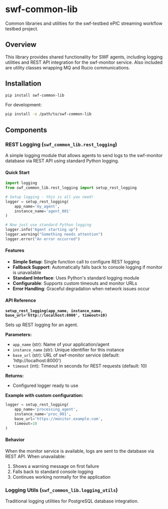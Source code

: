 # swf-common-lib

Common libraries and utilities for the swf-testbed ePIC streaming workflow testbed project.

## Overview

This library provides shared functionality for SWF agents, including logging utilities and REST API integration for the swf-monitor service.
Also included are utility classes wrapping MQ and Rucio communications.

## Installation

```bash
pip install swf-common-lib
```

For development:
```bash
pip install -e /path/to/swf-common-lib
```

## Components

### REST Logging (`swf_common_lib.rest_logging`)

A simple logging module that allows agents to send logs to the swf-monitor database via REST API using standard Python logging.

#### Quick Start

```python
import logging
from swf_common_lib.rest_logging import setup_rest_logging

# Setup logging - this is all you need!
logger = setup_rest_logging(
    app_name='my_agent',
    instance_name='agent_001'
)

# Now just use standard Python logging
logger.info("Agent starting up")
logger.warning("Something needs attention")
logger.error("An error occurred")
```

#### Features

- **Simple Setup**: Single function call to configure REST logging
- **Fallback Support**: Automatically falls back to console logging if monitor is unavailable
- **Standard Interface**: Uses Python's standard logging module
- **Configurable**: Supports custom timeouts and monitor URLs
- **Error Handling**: Graceful degradation when network issues occur

#### API Reference

**`setup_rest_logging(app_name, instance_name, base_url='http://localhost:8000', timeout=10)`**

Sets up REST logging for an agent.

**Parameters:**
- `app_name` (str): Name of your application/agent
- `instance_name` (str): Unique identifier for this instance  
- `base_url` (str): URL of swf-monitor service (default: 'http://localhost:8000')
- `timeout` (int): Timeout in seconds for REST requests (default: 10)

**Returns:**
- Configured logger ready to use

**Example with custom configuration:**
```python
logger = setup_rest_logging(
    app_name='processing_agent',
    instance_name='proc_001',
    base_url='https://monitor.example.com',
    timeout=10
)
```

#### Behavior

When the monitor service is available, logs are sent to the database via REST API. When unavailable:

1. Shows a warning message on first failure
2. Falls back to standard console logging
3. Continues working normally for the application

### Logging Utils (`swf_common_lib.logging_utils`)

Traditional logging utilities for PostgreSQL database integration.